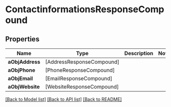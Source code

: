 # ContactinformationsResponseCompound

## Properties
Name | Type | Description | Notes
------------ | ------------- | ------------- | -------------
**aObjAddress** | [AddressResponseCompound] |  | 
**aObjPhone** | [PhoneResponseCompound] |  | 
**aObjEmail** | [EmailResponseCompound] |  | 
**aObjWebsite** | [WebsiteResponseCompound] |  | 

[[Back to Model list]](../README.md#documentation-for-models) [[Back to API list]](../README.md#documentation-for-api-endpoints) [[Back to README]](../README.md)


